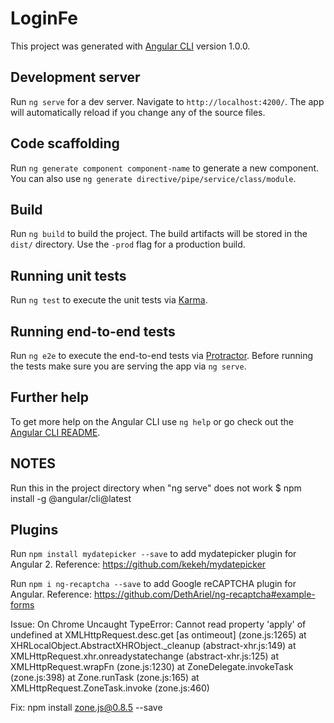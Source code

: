 # LoginFe
This project was generated with [Angular CLI](https://github.com/angular/angular-cli) version 1.0.0.

## Development server
Run `ng serve` for a dev server. Navigate to `http://localhost:4200/`. The app will automatically reload if you change any of the source files.

## Code scaffolding
Run `ng generate component component-name` to generate a new component. You can also use `ng generate directive/pipe/service/class/module`.

## Build
Run `ng build` to build the project. The build artifacts will be stored in the `dist/` directory. Use the `-prod` flag for a production build.

## Running unit tests
Run `ng test` to execute the unit tests via [Karma](https://karma-runner.github.io).

## Running end-to-end tests
Run `ng e2e` to execute the end-to-end tests via [Protractor](http://www.protractortest.org/).
Before running the tests make sure you are serving the app via `ng serve`.

## Further help
To get more help on the Angular CLI use `ng help` or go check out the [Angular CLI README](https://github.com/angular/angular-cli/blob/master/README.md).

## NOTES
Run this in the project directory when "ng serve" does not work
$ npm install -g @angular/cli@latest

## Plugins
Run `npm install mydatepicker --save` to add mydatepicker plugin for Angular 2.
Reference: https://github.com/kekeh/mydatepicker

Run `npm i ng-recaptcha --save` to add Google reCAPTCHA plugin for Angular.
Reference: https://github.com/DethAriel/ng-recaptcha#example-forms


Issue:
On Chrome
Uncaught TypeError: Cannot read property 'apply' of undefined
at XMLHttpRequest.desc.get [as ontimeout] (zone.js:1265)
at XHRLocalObject.AbstractXHRObject._cleanup (abstract-xhr.js:149)
at XMLHttpRequest.xhr.onreadystatechange (abstract-xhr.js:125)
at XMLHttpRequest.wrapFn (zone.js:1230)
at ZoneDelegate.invokeTask (zone.js:398)
at Zone.runTask (zone.js:165)
at XMLHttpRequest.ZoneTask.invoke (zone.js:460)

Fix:
npm install zone.js@0.8.5 --save
